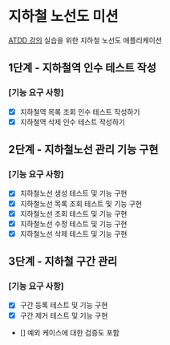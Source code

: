 # 지하철 노선도 미션
[ATDD 강의](https://edu.nextstep.camp/c/R89PYi5H) 실습을 위한 지하철 노선도 애플리케이션

## 1단계 - 지하철역 인수 테스트 작성
### [기능 요구 사항]
- [x] 지하철역 목록 조회 인수 테스트 작성하기
- [x] 지하철역 삭제 인수 테스트 작성하기

## 2단계 - 지하철노선 관리 기능 구현
### [기능 요구 사항]
- [x] 지하철노선 생성 테스트 및 기능 구현
- [x] 지하철노선 목록 조회 테스트 및 기능 구현
- [x] 지하철노선 조회 테스트 및 기능 구현
- [x] 지하철노선 수정 테스트 및 기능 구현
- [x] 지하철노선 삭제 테스트 및 기능 구현

## 3단계 - 지하철 구간 관리
### [기능 요구 사항]
- [x] 구간 등록 테스트 및 기능 구현
- [x] 구간 제거 테스트 및 기능 구현
- [] 예외 케이스에 대한 검증도 포함